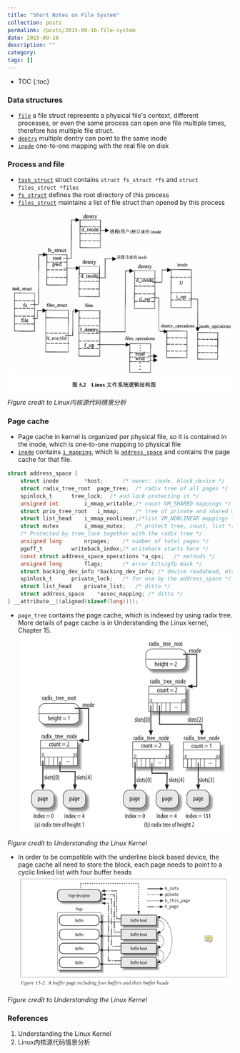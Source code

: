 ```yaml
---
title: "Short Notes on File System"
collection: posts
permalink: /posts/2015-09-16-file-system
date: 2015-09-16
description: ""
category: 
tags: []
---
```

* TOC
{:toc}

### Data structures
* [`file`](https://elixir.bootlin.com/linux/v3.4/source/include/linux/fs.h#L976) a file struct represents a physical file's context, different processes, or even the same process can open one file multiple times, therefore has multiple file struct.
* [`dentry`](https://elixir.bootlin.com/linux/v3.4/source/include/linux/dcache.h#L88) multiple dentry can point to the same inode
* [`inode`](https://elixir.bootlin.com/linux/v3.4/source/include/linux/fs.h#L761) one-to-one mapping with the real file on disk

### Process and file
* [`task_struct`](https://elixir.bootlin.com/linux/v3.4/source/include/linux/sched.h#L1264) struct contains `struct fs_struct *fs` and `struct files_struct *files`
* [`fs_struct`](https://elixir.bootlin.com/linux/v3.4/source/include/linux/fs_struct.h#L8) defines the root directory of this process
* [`files_struct`](https://elixir.bootlin.com/linux/v3.4/source/include/linux/fdtable.h#L66) maintains a list of file struct than opened by this process


![task_struct fs](../assets/image/task_struct_fs.png)

*Figure credit to Linux内核源代码情景分析*

### Page cache

* Page cache in kernel is organized per physical file, so it is contained in the inode, which is one-to-one mapping to physical file
* [`inode`](https://elixir.bootlin.com/linux/v3.4/source/include/linux/fs.h#L761) contains [`i_mapping`](https://elixir.bootlin.com/linux/v3.4/source/include/linux/fs.h#L775), which is [`address_space`](https://elixir.bootlin.com/linux/v3.4/source/include/linux/fs.h#L646) and contains the page cache for that file.
```c
struct address_space {
	struct inode		*host;		/* owner: inode, block_device */
	struct radix_tree_root	page_tree;	/* radix tree of all pages */
	spinlock_t		tree_lock;	/* and lock protecting it */
	unsigned int		i_mmap_writable;/* count VM_SHARED mappings */
	struct prio_tree_root	i_mmap;		/* tree of private and shared mappings */
	struct list_head	i_mmap_nonlinear;/*list VM_NONLINEAR mappings */
	struct mutex		i_mmap_mutex;	/* protect tree, count, list */
	/* Protected by tree_lock together with the radix tree */
	unsigned long		nrpages;	/* number of total pages */
	pgoff_t			writeback_index;/* writeback starts here */
	const struct address_space_operations *a_ops;	/* methods */
	unsigned long		flags;		/* error bits/gfp mask */
	struct backing_dev_info *backing_dev_info; /* device readahead, etc */
	spinlock_t		private_lock;	/* for use by the address_space */
	struct list_head	private_list;	/* ditto */
	struct address_space	*assoc_mapping;	/* ditto */
} __attribute__((aligned(sizeof(long))));
```
* `page_tree` contains the page cache, which is indexed by using radix tree. More details of page cache is in Understanding the Linux kernel, Chapter 15.
![page_cache_tree](../assets/image/page_cache_tree.png)

*Figure credit to Understanding the Linux Kernel*

 
* In order to be compatible with the underline block based device, the page cache all need to store the block, each page needs to point to a cyclic linked list with four buffer heads
![buffer_head](../assets/image/buffer_head.png)

*Figure credit to Understanding the Linux Kernel*


### References
1. Understanding the Linux Kernel
2. Linux内核源代码情景分析
